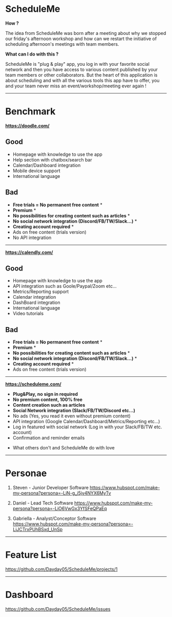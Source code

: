 # **ScheduleMe**

**How ?**

The idea from ScheduleMe was born after a meeting about why we stopped our friday's afternoon workshop and how can we restart the initiative of scheduling afternoon's meetings with team members.

**What can I do with this ?**

ScheduleMe is "plug & play" app, you log in with your favorite social network and then you have access to various content published by your team members or other collaborators.
But the heart of this application is about scheduling and with all the various tools this app have to offer, you and your team never miss an event/workshop/meeting ever again !

---

# **Benchmark**

**https://doodle.com/**

## **Good**

- Homepage with knowledge to use the app
- Help section with chatbox/search bar
- Calendar/Dashboard integration
- Mobile device support
- International language

## **Bad**

- **Free trials = No permanent free content** \*
- **Premium** \*
- **No possibilities for creating content such as articles** \*
- **No social network integration (Discord/FB/TW/Slack...)** \*
- **Creating account required** \*
- Ads on free content (trials version)
- No API integration

---

**https://calendly.com/**

## **Good**

- Homepage with knowledge to use the app
- API integration such as Goole/Paypal/Zoom etc...
- Metrics/Reporting support
- Calendar integration
- DashBoard integration
- International language
- Video tutorials

## **Bad**

- **Free trials = No permanent free content** \*
- **Premium** \*
- **No possibilities for creating content such as articles** \*
- **No social network integration (Discord/FB/TW/Slack...)** \*
- **Creating account required** \*
- Ads on free content (trials version)

---

**https://scheduleme.com/**

- **Plug&Play, no sign in required**
- **No premium content, 100% free**
- **Content creation such as articles**
- **Social Network integration (Slack/FB/TW/Discord etc...)**
- No ads (Yes, you read it even without premium content)
- API integration (Google Calendar/Dashboard/Metrics/Reporting etc...)
- Log in featured with social network (Log in with your Slack/FB/TW etc. account)
- Confirmation and reminder emails

* What others don't and ScheduleMe do with love

---

# **Personae**

1. Steven - Junior Developer Software
   https://www.hubspot.com/make-my-persona?persona=-LiN-g_i5jy4NYX6MyTv

2. Daniel - Lead Tech Software
   https://www.hubspot.com/make-my-persona?persona=-LiO6VwGx3YfSFeQPaEq

3. Gabriella - Analyst/Conceptor Software
   https://www.hubspot.com/make-my-persona?persona=-LiJCTrxPUhBSxd_UnSp

---

# **Feature List**

https://github.com/Dayday05/ScheduleMe/projects/1

---

# **Dashboard**

https://github.com/Dayday05/ScheduleMe/issues
